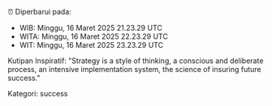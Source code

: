 ⏰ Diperbarui pada:
- WIB: Minggu, 16 Maret 2025 21.23.29 UTC
- WITA: Minggu, 16 Maret 2025 22.23.29 UTC
- WIT: Minggu, 16 Maret 2025 23.23.29 UTC

Kutipan Inspiratif:
"Strategy is a style of thinking, a conscious and deliberate process, an intensive implementation system, the science of insuring future success."


Kategori: success

